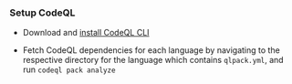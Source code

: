 ### Setup CodeQL
- Download and [install CodeQL CLI](https://docs.github.com/en/code-security/codeql-cli/getting-started-with-the-codeql-cli/setting-up-the-codeql-cli)

- Fetch CodeQL dependencies for each language by navigating to the respective directory for the language which contains `qlpack.yml`, and run `codeql pack analyze`
